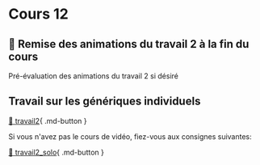 # Cours 12    

## 🚨 Remise des animations du travail 2 à la fin du cours     

Pré-évaluation des animations du travail 2 si désiré      

## Travail sur les génériques individuels
[💼 travail2](exercices_ae/travail2.md){ .md-button }    

Si vous n'avez pas le cours de vidéo, fiez-vous aux consignes suivantes:    

[💼 travail2_solo](exercices_ae/travail2_solo.md){ .md-button }   
